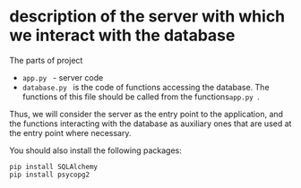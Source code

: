 # description of the server with which we interact with the database

The parts of project
- `app.py ` - server code
- `database.py ` is the code of functions accessing the database. The functions of this file should be called from the functions`app.py `.

Thus, we will consider the server as the entry point to the application, and the functions interacting with the database as auxiliary ones that are used at the entry point where necessary.

You should also install the following packages:
```
pip install SQLAlchemy
pip install psycopg2
```
